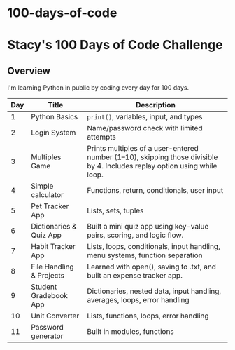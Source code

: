 # 100-days-of-code
# Stacy's 100 Days of Code Challenge

##  Overview
I'm learning Python in public by coding every day for 100 days.



| Day | Title                      | Description                                |
|-----|----------------------------|--------------------------------------------|
| 1   | Python Basics              | `print()`, variables, input, and types     |
| 2   | Login System               | Name/password check with limited attempts  |
| 3   | Multiples Game             | Prints multiples of a user-entered number (1–10), skipping those divisible by 4. Includes replay option using while loop. |
| 4   | Simple calculator          |  Functions, return, conditionals, user input |
| 5   | Pet Tracker App            | Lists, sets, tuples|
| 6   | Dictionaries & Quiz App              | Built a mini quiz app using key-value pairs, scoring, and logic flow.|
| 7   |Habit Tracker App   | Lists, loops, conditionals, input handling, menu systems, function separation |
|8|	File Handling & Projects	|Learned with open(), saving to .txt, and built an expense tracker app.|
| 9   | Student Gradebook App | Dictionaries, nested data, input handling, averages, loops, error handling  |
| 10   | Unit Converter |Lists, functions, loops, error handling  |
| 11   | Password generator |Built in modules, functions |

